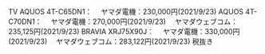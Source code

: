 TV
AQUOS 4T-C65DN1：
　ヤマダ電機：230,000円(2021/9/23)
AQUOS 4T-C70DN1：
　ヤマダ電機：270,000円(2021/9/23)
　ヤマダウェブコム：235,125円(2021/9/23)
BRAVIA XRJ75X90J：
　ヤマダ電機：330,000円(2021/9/23)
　ヤマダウェブコム：283,122円(2021/9/23)
税抜き
